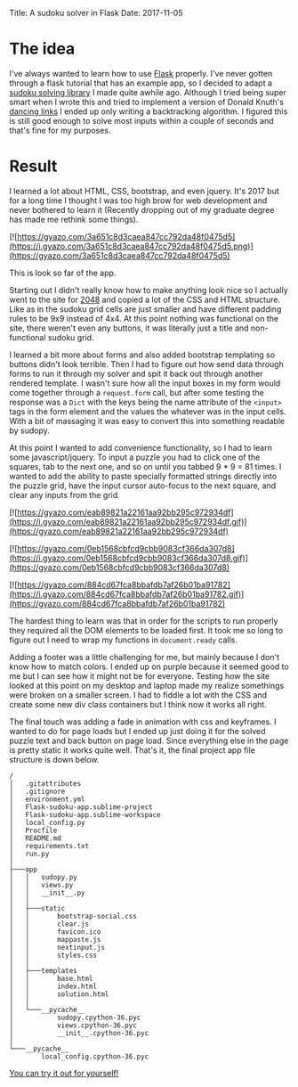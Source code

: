 Title: A sudoku solver in Flask
Date: 2017-11-05

# The idea
I've always wanted to learn how to use [Flask]('http://flask.pocoo.org/docs/0.12/') properly. I've never gotten through a flask tutorial that has an example app, so I decided to adapt a [sudoku solving library]('https://github.com/underchemist/sudopy') I made quite awhile ago. Although I tried being super smart when I wrote this and tried to implement a version of Donald Knuth's [dancing links]('https://en.wikipedia.org/wiki/Dancing_Links') I ended up only writing a backtracking algorithm. I figured this is still good enough to solve most inputs within a couple of seconds and that's fine for my purposes.

# Result
I learned a lot about HTML, CSS, bootstrap, and even jquery. It's 2017 but for a long time I thought I was too high brow for web development and never bothered to learn it (Recently dropping out of my graduate degree has made me rethink some things).

[![https://gyazo.com/3a651c8d3caea847cc792da48f0475d5](https://i.gyazo.com/3a651c8d3caea847cc792da48f0475d5.png)](https://gyazo.com/3a651c8d3caea847cc792da48f0475d5)

This is look so far of the app.

Starting out I didn't really know how to make anything look nice so I actually went to the site for [2048](https://gabrielecirulli.github.io/2048/) and copied a lot of the CSS and HTML structure.
Like as in the sudoku grid cells are just smaller and have different padding rules to be 9x9 instead of 4x4. At this point nothing was functional on the site, there weren't even any buttons, it was literally just a title and non-functional sudoku grid.

I learned a bit more about forms and also added bootstrap templating so buttons didn't look terrible. Then I had to figure out how send data through forms to run it through my solver and spit it back out through another rendered template. I wasn't sure how all the input boxes in my form would come together through a ```request.form``` call, but after some testing the response was a ```Dict``` with the keys being the name attribute of the ```<input>``` tags in the form element and the values the whatever was in the input cells. With a bit of massaging it was easy to convert this into something readable by sudopy.

At this point I wanted to add convenience functionality, so I had to learn some javascript/jquery. To input a puzzle you had to click one of the squares, tab to the next one, and so on until you tabbed 9 * 9 = 81 times. I wanted to add the ability to paste specially formatted strings directly into the puzzle grid, have the input cursor auto-focus to the next square, and clear any inputs from the grid.

[![https://gyazo.com/eab89821a22161aa92bb295c972934df](https://i.gyazo.com/eab89821a22161aa92bb295c972934df.gif)](https://gyazo.com/eab89821a22161aa92bb295c972934df)

[![https://gyazo.com/0eb1568cbfcd9cbb9083cf366da307d8](https://i.gyazo.com/0eb1568cbfcd9cbb9083cf366da307d8.gif)](https://gyazo.com/0eb1568cbfcd9cbb9083cf366da307d8)

[![https://gyazo.com/884cd67fca8bbafdb7af26b01ba91782](https://i.gyazo.com/884cd67fca8bbafdb7af26b01ba91782.gif)](https://gyazo.com/884cd67fca8bbafdb7af26b01ba91782)

The hardest thing to learn was that in order for the scripts to run properly they required all the DOM elements to be loaded first. It took me so long to figure out I need to wrap my functions in ```document.ready``` calls.

Adding a footer was a little challenging for me, but mainly because I don't know how to match colors. I ended up on purple because it seemed good to me but I can see how it might not be for everyone. Testing how the site looked at this point on my desktop and laptop made my realize somethings were broken on a smaller screen. I had to fiddle a lot with the CSS and create some new div class containers but I think now it works all right.

The final touch was adding a fade in animation with css and keyframes. I wanted to do for page loads but I ended up just doing it for the solved puzzle text and back button on page load. Since everything else in the page is pretty static it works quite well. That's it, the final project app file structure is down below.

```
/
│   .gitattributes
│   .gitignore
│   environment.yml
│   Flask-sudoku-app.sublime-project
│   Flask-sudoku-app.sublime-workspace
│   local_config.py
│   Procfile
│   README.md
│   requirements.txt
│   run.py
│
├───app
│   │   sudopy.py
│   │   views.py
│   │   __init__.py
│   │
│   ├───static
│   │       bootstrap-social.css
│   │       clear.js
│   │       favicon.ico
│   │       mappaste.js
│   │       nextinput.js
│   │       styles.css
│   │
│   ├───templates
│   │       base.html
│   │       index.html
│   │       solution.html
│   │
│   └───__pycache__
│           sudopy.cpython-36.pyc
│           views.cpython-36.pyc
│           __init__.cpython-36.pyc
│
└───__pycache__
        local_config.cpython-36.pyc
```

[You can try it out for yourself!](http://secret-ocean-76321.herokuapp.com/)